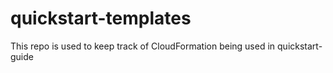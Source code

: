 # quickstart-templates
This repo is used to keep track of CloudFormation being used in quickstart-guide

